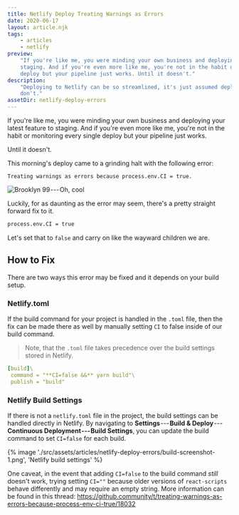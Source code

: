 ```yaml
---
title: Netlify Deploy Treating Warnings as Errors
date: 2020-06-17
layout: article.njk
tags:
    - articles
    - netlify
preview:
    "If you're like me, you were minding your own business and deploying your latest feature to
    staging. And if you're even more like me, you're not in the habit or monitoring every single
    deploy but your pipeline just works. Until it doesn't."
description:
    "Deploying to Netlify can be so streamlined, it's just assumed deployments work. Until they
    don't."
assetDir: netlify-deploy-errors
---
```


If you're like me, you were minding your own business and deploying your latest feature to staging.
And if you're even more like me, you're not in the habit or monitoring every single deploy but your
pipeline just works.

Until it doesn't.

This morning's deploy came to a grinding halt with the following error:

```
Treating warnings as errors because process.env.CI = true.
```

![Brooklyn 99 --- Oh, cool](https://cdn-images-1.medium.com/max/1600/0*jtu0mBdGPhI4wRxU.gif)

Luckily, for as daunting as the error may seem, there's a pretty straight forward fix to it.

```bash
process.env.CI = true
```

Let's set that to `false` and carry on like the wayward children we are.

## How to Fix

There are two ways this error may be fixed and it depends on your build setup.

### Netlify.toml

If the build command for your project is handled in the `.toml` file, then the fix can be made there
as well by manually setting `CI` to false inside of our build command.

> Note, that the `.toml` file takes precedence over the build settings stored in Netlify.

```yml
[build]\
 command = "**CI=false &&** yarn build"\
 publish = "build"
```

### Netlify Build Settings

If there is not a `netlify.toml` file in the project, the build settings can be handled directly in
Netlify. By navigating to **Settings** --- **Build & Deploy** --- **Continuous Deployment --- Build
Settings**, you can update the build command to set `CI=false` for each build.

{% image './src/assets/articles/netlify-deploy-errors/build-screenshot-1.png', 'Netlify build settings' %}

One caveat, in the event that adding `CI=false` to the build command _still_ doesn't work, trying
setting `CI=""` because older versions of `react-scripts` behave differently and may require an
empty string. More information can be found in this thread:
<https://github.community/t/treating-warnings-as-errors-because-process-env-ci-true/18032>
